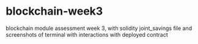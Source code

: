 # blockchain-week3

blockchain module assessment week 3, with solidity joint_savings file and screenshots of terminal with interactions with deployed contract
